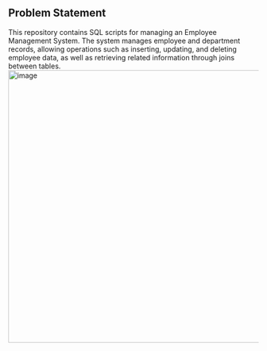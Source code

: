 ## Problem Statement

This repository contains SQL scripts for managing an Employee Management System. The system manages employee and department records, allowing operations such as inserting, updating, and deleting employee data, as well as retrieving related information through joins between tables.
<img width="549" alt="image" src="https://github.com/user-attachments/assets/40ed6d59-418e-44c8-88a0-6535c6eb35ec">

